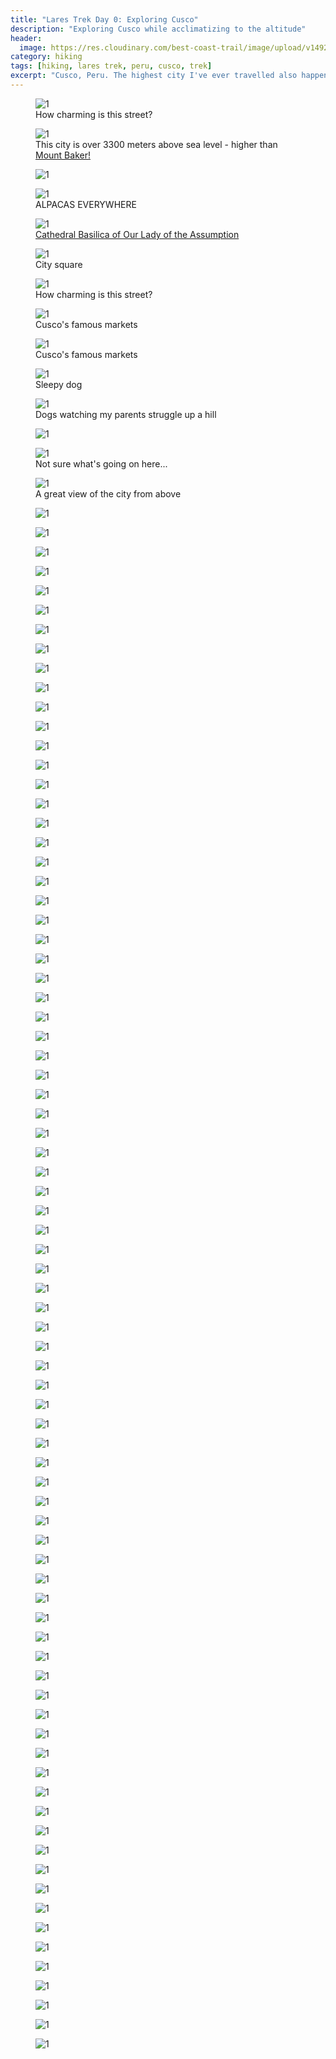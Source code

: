 ```yaml
---
title: "Lares Trek Day 0: Exploring Cusco"
description: "Exploring Cusco while acclimatizing to the altitude"
header:
  image: https://res.cloudinary.com/best-coast-trail/image/upload/v1492574929/20170407_184642_miuvjc.jpg
category: hiking
tags: [hiking, lares trek, peru, cusco, trek]
excerpt: "Cusco, Peru. The highest city I've ever travelled also happens to be my favourite. If I could live anywhere in the world, I would choose Cusco."
---
```


<figure>
  <img data-original="https://farm5.staticflickr.com/4194/33668770443_6fc6734aff_h.jpg" alt="1" data-action="zoom" class="inline-image"/>
  <figcaption>How charming is this street?</figcaption>
</figure>
<figure>
  <img data-original="https://farm5.staticflickr.com/4183/33668770423_8b862478f1_h.jpg" alt="1" data-action="zoom" class="inline-image"/>
  <figcaption>This city is over 3300 meters above sea level - higher than <a href="http://chis.nrcan.gc.ca/images/volcano-volcan/img1060.jpg">Mount Baker!</a></figcaption>
</figure>
<figure>
  <img data-original="https://farm5.staticflickr.com/4162/33668770363_8df78a3f84_h.jpg" alt="1" data-action="zoom" class="inline-image"/>
  <figcaption></figcaption>
</figure>
<figure>
  <img data-original="https://farm5.staticflickr.com/4161/33668770323_f3c20f05e6_h.jpg" alt="1" data-action="zoom" class="inline-image"/>
  <figcaption>ALPACAS EVERYWHERE</figcaption>
</figure>
<figure>
  <img data-original="https://farm5.staticflickr.com/4183/33668770333_1f0a267bcd_h.jpg" alt="1" data-action="zoom" class="inline-image"/>
  <figcaption><a href="https://www.google.ca/maps/place/Cusco+Cathedral/@-13.5161843,-71.9800668,17z/data=!3m1!4b1!4m5!3m4!1s0x916dd6736d9ad797:0xf5950f9da0b14369!8m2!3d-13.5161895!4d-71.9778728">Cathedral Basilica of Our Lady of the Assumption</a></figcaption>
</figure>
<figure>
  <img data-original="https://farm5.staticflickr.com/4190/33668770273_3c983238d8_h.jpg" alt="1" data-action="zoom" class="inline-image"/>
  <figcaption>City square</figcaption>
</figure>
<figure>
  <img data-original="https://farm5.staticflickr.com/4155/33668770183_cdd0150072_h.jpg" alt="1" data-action="zoom" class="inline-image"/>
  <figcaption>How charming is this street?</figcaption>
</figure>
<figure>
  <img data-original="https://farm5.staticflickr.com/4174/33668770143_a17055e4e4_h.jpg" alt="1" data-action="zoom" class="inline-image"/>
  <figcaption>Cusco's famous markets</figcaption>
</figure>
<figure>
  <img data-original="https://farm5.staticflickr.com/4189/33668770093_1d96c9414f_h.jpg" alt="1" data-action="zoom" class="inline-image"/>
  <figcaption>Cusco's famous markets</figcaption>
</figure>
<figure>
  <img data-original="https://farm5.staticflickr.com/4193/33668770023_579b5a2c2b_h.jpg" alt="1" data-action="zoom" class="inline-image"/>
  <figcaption>Sleepy dog</figcaption>
</figure>
<figure>
  <img data-original="https://farm5.staticflickr.com/4186/33668769893_de2f1b615b_h.jpg" alt="1" data-action="zoom" class="inline-image"/>
  <figcaption>Dogs watching my parents struggle up a hill</figcaption>
</figure>
<figure>
  <img data-original="https://farm5.staticflickr.com/4190/33668769833_d6633194d1_h.jpg" alt="1" data-action="zoom" class="inline-image"/>
</figure>
<figure>
  <img data-original="https://farm5.staticflickr.com/4174/34318699732_1d307a632f_h.jpg" alt="1" data-action="zoom" class="inline-image"/>
  <figcaption>Not sure what's going on here...</figcaption>
</figure>
<figure>
  <img data-original="https://farm5.staticflickr.com/4155/33668769723_4c6bd43400_h.jpg" alt="1" data-action="zoom" class="inline-image"/>
  <figcaption>A great view of the city from above</figcaption>
</figure>
<figure>
  <img data-original="https://farm5.staticflickr.com/4172/34318699632_40234189f0_h.jpg" alt="1" data-action="zoom" class="inline-image"/>
</figure>
<figure>
  <img data-original="https://farm5.staticflickr.com/4181/33668769643_cdc9bfe6c0_h.jpg" alt="1" data-action="zoom" class="inline-image"/>
  <figcaption></figcaption>
</figure>
<figure>
  <img data-original="https://farm5.staticflickr.com/4179/34318699552_eae12592a4_h.jpg" alt="1" data-action="zoom" class="inline-image"/>
  <figcaption></figcaption>
</figure>
<figure>
  <img data-original="https://farm3.staticflickr.com/2812/33668769543_ab05d58bbb_h.jpg" alt="1" data-action="zoom" class="inline-image"/>
  <figcaption></figcaption>
</figure>
<figure>
  <img data-original="https://farm5.staticflickr.com/4175/34318699402_e13a9d3647_h.jpg" alt="1" data-action="zoom" class="inline-image"/>
  <figcaption></figcaption>
</figure>
<figure>
  <img data-original="https://farm5.staticflickr.com/4169/33668769473_de6d23c726_h.jpg" alt="1" data-action="zoom" class="inline-image"/>
  <figcaption></figcaption>
</figure>
<figure>
  <img data-original="https://farm5.staticflickr.com/4169/33668769473_de6d23c726_h.jpg" alt="1" data-action="zoom" class="inline-image"/>
  <figcaption></figcaption>
</figure>
<figure>
  <img data-original="https://farm5.staticflickr.com/4166/34318699272_c4f3588c1a_h.jpg" alt="1" data-action="zoom" class="inline-image"/>
  <figcaption></figcaption>
</figure>
<figure>
  <img data-original="https://farm5.staticflickr.com/4177/33668769393_de5c87da40_h.jpg" alt="1" data-action="zoom" class="inline-image"/>
  <figcaption></figcaption>
</figure>
<figure>
  <img data-original="https://farm5.staticflickr.com/4184/34318699152_b3b2059bfe_h.jpg" alt="1" data-action="zoom" class="inline-image"/>
  <figcaption></figcaption>
</figure>
<figure>
  <img data-original="https://farm5.staticflickr.com/4185/34318698972_09d830cbed_h.jpg" alt="1" data-action="zoom" class="inline-image"/>
  <figcaption></figcaption>
</figure>
<figure>
  <img data-original="https://farm5.staticflickr.com/4178/33668769223_123b1df52d_h.jpg" alt="1" data-action="zoom" class="inline-image"/>
  <figcaption></figcaption>
</figure>
<figure>
  <img data-original="https://farm5.staticflickr.com/4162/34318698862_9254f64a63_h.jpg" alt="1" data-action="zoom" class="inline-image"/>
  <figcaption></figcaption>
</figure>
<figure>
  <img data-original="https://farm5.staticflickr.com/4174/33668769103_3575ff7ee5_h.jpg" alt="1" data-action="zoom" class="inline-image"/>
  <figcaption></figcaption>
</figure>
<figure>
  <img data-original="https://farm5.staticflickr.com/4174/34318698662_24f37b7895_h.jpg" alt="1" data-action="zoom" class="inline-image"/>
  <figcaption></figcaption>
</figure>
<figure>
  <img data-original="https://farm5.staticflickr.com/4182/33668768903_b434b9b5a2_h.jpg" alt="1" data-action="zoom" class="inline-image"/>
  <figcaption></figcaption>
</figure>
<figure>
  <img data-original="https://farm5.staticflickr.com/4182/34318698472_42c8deb269_h.jpg" alt="1" data-action="zoom" class="inline-image"/>
  <figcaption></figcaption>
</figure>
<figure>
  <img data-original="https://farm5.staticflickr.com/4185/33668768763_e4d7ba64bf_h.jpg" alt="1" data-action="zoom" class="inline-image"/>
  <figcaption></figcaption>
</figure>
<figure>
  <img data-original="https://farm5.staticflickr.com/4178/34318698392_47fa799a63_h.jpg" alt="1" data-action="zoom" class="inline-image"/>
  <figcaption></figcaption>
</figure>
<figure>
  <img data-original="https://farm5.staticflickr.com/4171/33668768563_8f814be7a2_h.jpg" alt="1" data-action="zoom" class="inline-image"/>
  <figcaption></figcaption>
</figure>
<figure>
  <img data-original="https://farm5.staticflickr.com/4194/34318698222_c32a16c683_h.jpg" alt="1" data-action="zoom" class="inline-image"/>
  <figcaption></figcaption>
</figure>
<figure>
  <img data-original="https://farm5.staticflickr.com/4181/34318698162_d1fcc80ddb_h.jpg" alt="1" data-action="zoom" class="inline-image"/>
  <figcaption></figcaption>
</figure>
<figure>
  <img data-original="https://farm5.staticflickr.com/4179/33668768363_51b37cb9f2_h.jpg" alt="1" data-action="zoom" class="inline-image"/>
  <figcaption></figcaption>
</figure>
<figure>
  <img data-original="https://farm5.staticflickr.com/4181/34318698162_d1fcc80ddb_h.jpg" alt="1" data-action="zoom" class="inline-image"/>
  <figcaption></figcaption>
</figure>
<figure>
  <img data-original="https://farm5.staticflickr.com/4171/34318698002_7fa1aa429e_h.jpg" alt="1" data-action="zoom" class="inline-image"/>
  <figcaption></figcaption>
</figure>
<figure>
  <img data-original="https://farm5.staticflickr.com/4158/33668768193_81e283d24a_h.jpg" alt="1" data-action="zoom" class="inline-image"/>
  <figcaption></figcaption>
</figure>
<figure>
  <img data-original="https://farm5.staticflickr.com/4188/33668768253_d4b08b343b_h.jpg" alt="1" data-action="zoom" class="inline-image"/>
  <figcaption></figcaption>
</figure>
<figure>
  <img data-original="https://farm5.staticflickr.com/4175/33668768083_f10953751d_h.jpg" alt="1" data-action="zoom" class="inline-image"/>
  <figcaption></figcaption>
</figure>
<figure>
  <img data-original="https://farm5.staticflickr.com/4161/34318697672_baf4cc6590_h.jpg" alt="1" data-action="zoom" class="inline-image"/>
  <figcaption></figcaption>
</figure>
<figure>
  <img data-original="https://farm5.staticflickr.com/4171/33668767943_7f732ef8bc_h.jpg" alt="1" data-action="zoom" class="inline-image"/>
  <figcaption></figcaption>
</figure>
<figure>
  <img data-original="https://farm5.staticflickr.com/4181/33668767773_2d575225c5_h.jpg" alt="1" data-action="zoom" class="inline-image"/>
  <figcaption></figcaption>
</figure>
<figure>
  <img data-original="https://farm5.staticflickr.com/4159/34318697482_415d0547d0_h.jpg" alt="1" data-action="zoom" class="inline-image"/>
  <figcaption></figcaption>
</figure>
<figure>
  <img data-original="https://farm5.staticflickr.com/4160/33668767693_10fb58c8d3_h.jpg" alt="1" data-action="zoom" class="inline-image"/>
  <figcaption></figcaption>
</figure>
<figure>
  <img data-original="https://farm5.staticflickr.com/4182/34318697352_546d8cfaa0_h.jpg" alt="1" data-action="zoom" class="inline-image"/>
  <figcaption></figcaption>
</figure>
<figure>
  <img data-original="https://farm5.staticflickr.com/4189/33668767503_379a8eb1ba_h.jpg" alt="1" data-action="zoom" class="inline-image"/>
  <figcaption></figcaption>
</figure>
<figure>
  <img data-original="https://farm3.staticflickr.com/2886/34318697202_b6488fd0f2_h.jpg" alt="1" data-action="zoom" class="inline-image"/>
  <figcaption></figcaption>
</figure>
<figure>
  <img data-original="https://farm5.staticflickr.com/4178/33668767373_8cfc6db5f0_h.jpg" alt="1" data-action="zoom" class="inline-image"/>
  <figcaption></figcaption>
</figure>
<figure>
  <img data-original="https://farm5.staticflickr.com/4191/34318697042_890321d7c2_h.jpg" alt="1" data-action="zoom" class="inline-image"/>
  <figcaption></figcaption>
</figure>
<figure>
  <img data-original="https://farm5.staticflickr.com/4166/33668767223_df6261b07a_h.jpg" alt="1" data-action="zoom" class="inline-image"/>
  <figcaption></figcaption>
</figure>
<figure>
  <img data-original="https://farm5.staticflickr.com/4164/34318696852_54c5323b49_h.jpg" alt="1" data-action="zoom" class="inline-image"/>
  <figcaption></figcaption>
</figure>
<figure>
  <img data-original="https://farm5.staticflickr.com/4179/33668767103_9c3d8111ce_h.jpg" alt="1" data-action="zoom" class="inline-image"/>
  <figcaption></figcaption>
</figure>
<figure>
  <img data-original="https://farm5.staticflickr.com/4172/34318696702_cb718e2b3c_h.jpg" alt="1" data-action="zoom" class="inline-image"/>
  <figcaption></figcaption>
</figure>
<figure>
  <img data-original="https://farm5.staticflickr.com/4185/33668767013_a3a2ecd20f_h.jpg" alt="1" data-action="zoom" class="inline-image"/>
  <figcaption></figcaption>
</figure>
<figure>
  <img data-original="https://farm5.staticflickr.com/4189/34437367576_78102ca71f_h.jpg" alt="1" data-action="zoom" class="inline-image"/>
  <figcaption></figcaption>
</figure>
<figure>
  <img data-original="https://farm5.staticflickr.com/4194/33668766863_08021cc499_h.jpg" alt="1" data-action="zoom" class="inline-image"/>
  <figcaption></figcaption>
</figure>
<figure>
  <img data-original="https://farm5.staticflickr.com/4156/34318696392_376930c251_h.jpg" alt="1" data-action="zoom" class="inline-image"/>
  <figcaption></figcaption>
</figure>
<figure>
  <img data-original="https://farm5.staticflickr.com/4159/33668766663_ee55b9cbfc_h.jpg" alt="1" data-action="zoom" class="inline-image"/>
  <figcaption></figcaption>
</figure>
<figure>
  <img data-original="https://farm5.staticflickr.com/4184/34318696222_84714aa9ae_h.jpg" alt="1" data-action="zoom" class="inline-image"/>
  <figcaption></figcaption>
</figure>
<figure>
  <img data-original="https://farm5.staticflickr.com/4170/33668766453_167ec55223_h.jpg" alt="1" data-action="zoom" class="inline-image"/>
  <figcaption></figcaption>
</figure>
<figure>
  <img data-original="https://farm5.staticflickr.com/4171/34318696052_1ebaa2bbf5_h.jpg" alt="1" data-action="zoom" class="inline-image"/>
  <figcaption></figcaption>
</figure>
<figure>
  <img data-original="https://farm5.staticflickr.com/4193/33668766353_7c0f6da96b_h.jpg" alt="1" data-action="zoom" class="inline-image"/>
  <figcaption></figcaption>
</figure>
<figure>
  <img data-original="https://farm5.staticflickr.com/4179/33668766203_6f9b5070c6_h.jpg" alt="1" data-action="zoom" class="inline-image"/>
  <figcaption></figcaption>
</figure>
<figure>
  <img data-original="https://farm5.staticflickr.com/4160/34318695602_d6fcc5b174_h.jpg" alt="1" data-action="zoom" class="inline-image"/>
  <figcaption></figcaption>
</figure>
<figure>
  <img data-original="https://farm5.staticflickr.com/4189/33668766083_46a61a0070_h.jpg" alt="1" data-action="zoom" class="inline-image"/>
  <figcaption></figcaption>
</figure>
<figure>
  <img data-original="https://farm5.staticflickr.com/4183/33668765963_d8f3c13b43_h.jpg" alt="1" data-action="zoom" class="inline-image"/>
  <figcaption></figcaption>
</figure>
<figure>
  <img data-original="https://farm5.staticflickr.com/4165/33668765903_687d9ea74f_h.jpg" alt="1" data-action="zoom" class="inline-image"/>
  <figcaption></figcaption>
</figure>
<figure>
  <img data-original="https://farm5.staticflickr.com/4169/33668765713_3b430745ac_h.jpg" alt="1" data-action="zoom" class="inline-image"/>
  <figcaption></figcaption>
</figure>
<figure>
  <img data-original="https://farm5.staticflickr.com/4182/33668765653_5e23e75eb0_h.jpg" alt="1" data-action="zoom" class="inline-image"/>
  <figcaption></figcaption>
</figure>
<figure>
  <img data-original="https://farm5.staticflickr.com/4180/33668765563_01c08318ff_h.jpg" alt="1" data-action="zoom" class="inline-image"/>
  <figcaption></figcaption>
</figure>
<figure>
  <img data-original="https://farm5.staticflickr.com/4180/33668765563_01c08318ff_h.jpg" alt="1" data-action="zoom" class="inline-image"/>
  <figcaption></figcaption>
</figure>
<figure>
  <img data-original="https://farm5.staticflickr.com/4156/33668765453_6d2c7e7ffb_h.jpg" alt="1" data-action="zoom" class="inline-image"/>
  <figcaption></figcaption>
</figure>
<figure>
  <img data-original="https://farm5.staticflickr.com/4168/34318694762_448798901e_h.jpg" alt="1" data-action="zoom" class="inline-image"/>
  <figcaption></figcaption>
</figure>
<figure>
  <img data-original="https://farm5.staticflickr.com/4176/33668765373_fe781c8c58_h.jpg" alt="1" data-action="zoom" class="inline-image"/>
  <figcaption></figcaption>
</figure>
<figure>
  <img data-original="https://farm5.staticflickr.com/4191/34318694642_0ec193033d_h.jpg" alt="1" data-action="zoom" class="inline-image"/>
  <figcaption></figcaption>
</figure>
<figure>
  <img data-original="https://farm5.staticflickr.com/4160/33668765293_003aff56fa_h.jpg" alt="1" data-action="zoom" class="inline-image"/>
  <figcaption></figcaption>
</figure>
<figure>
  <img data-original="https://farm5.staticflickr.com/4169/34318694432_b7ef88b97e_h.jpg" alt="1" data-action="zoom" class="inline-image"/>
  <figcaption></figcaption>
</figure>
<figure>
  <img data-original="https://farm5.staticflickr.com/4172/33636328064_4c75994bef_h.jpg" alt="1" data-action="zoom" class="inline-image"/>
  <figcaption></figcaption>
</figure>
<figure>
  <img data-original="https://farm5.staticflickr.com/4188/34437365896_f874bde6d1_h.jpg" alt="1" data-action="zoom" class="inline-image"/>
  <figcaption></figcaption>
</figure>
<figure>
  <img data-original="https://farm5.staticflickr.com/4192/33668772333_3a482057e6_h.jpg" alt="1" data-action="zoom" class="inline-image"/>
  <figcaption></figcaption>
</figure>
<figure>
  <img data-original="https://farm5.staticflickr.com/4194/34437365606_3b30beb71a_h.jpg" alt="1" data-action="zoom" class="inline-image"/>
  <figcaption></figcaption>
</figure>
<figure>
  <img data-original="https://farm5.staticflickr.com/4167/33636327974_9a159a6828_h.jpg" alt="1" data-action="zoom" class="inline-image"/>
  <figcaption></figcaption>
</figure>
<figure>
  <img data-original="https://farm5.staticflickr.com/4157/33668772183_e8673d51b3_h.jpg" alt="1" data-action="zoom" class="inline-image"/>
  <figcaption></figcaption>
</figure>
<figure>
  <img data-original="https://farm5.staticflickr.com/4187/34348126481_373624259e_h.jpg" alt="1" data-action="zoom" class="inline-image"/>
  <figcaption></figcaption>
</figure>
<figure>
  <img data-original="https://farm5.staticflickr.com/4159/34437365296_9a7e4f091c_h.jpg" alt="1" data-action="zoom" class="inline-image"/>
  <figcaption></figcaption>
</figure>
<figure>
  <img data-original="https://farm5.staticflickr.com/4184/34348126331_79a721b5f4_h.jpg" alt="1" data-action="zoom" class="inline-image"/>
  <figcaption></figcaption>
</figure>
<figure>
  <img data-original="https://farm5.staticflickr.com/4186/33668771913_607f8408fe_h.jpg" alt="1" data-action="zoom" class="inline-image"/>
  <figcaption></figcaption>
</figure>
<figure>
  <img data-original="https://farm5.staticflickr.com/4181/33668771843_b5f30f04dc_h.jpg" alt="1" data-action="zoom" class="inline-image"/>
  <figcaption></figcaption>
</figure>
<figure>
  <img data-original="https://farm5.staticflickr.com/4193/33668771793_8563a29497_h.jpg" alt="1" data-action="zoom" class="inline-image"/>
  <figcaption></figcaption>
</figure>
<figure>
  <img data-original="https://farm3.staticflickr.com/2812/34348126261_63c4be60ed_h.jpg" alt="1" data-action="zoom" class="inline-image"/>
  <figcaption></figcaption>
</figure>
<figure>
  <img data-original="https://farm5.staticflickr.com/4162/33668771693_663786f1a0_h.jpg" alt="1" data-action="zoom" class="inline-image"/>
  <figcaption></figcaption>
</figure>
